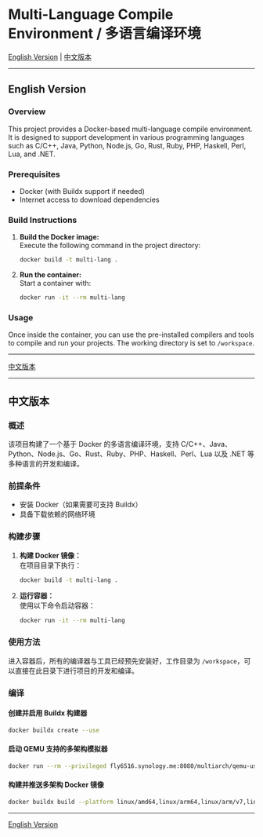 
# Multi-Language Compile Environment / 多语言编译环境

[English Version](#english-version) | [中文版本](#中文版本)

---

## English Version
<a id="english-version"></a>

### Overview
This project provides a Docker-based multi-language compile environment. It is designed to support development in various programming languages such as C/C++, Java, Python, Node.js, Go, Rust, Ruby, PHP, Haskell, Perl, Lua, and .NET.

### Prerequisites
- Docker (with Buildx support if needed)
- Internet access to download dependencies

### Build Instructions
1. **Build the Docker image:**  
   Execute the following command in the project directory:
   ```bash
   docker build -t multi-lang .
   ```
2. **Run the container:**  
   Start a container with:
   ```bash
   docker run -it --rm multi-lang
   ```

### Usage
Once inside the container, you can use the pre-installed compilers and tools to compile and run your projects. The working directory is set to `/workspace`.

---

[中文版本](#中文版本)

---

## 中文版本
<a id="中文版本"></a>

### 概述
该项目构建了一个基于 Docker 的多语言编译环境，支持 C/C++、Java、Python、Node.js、Go、Rust、Ruby、PHP、Haskell、Perl、Lua 以及 .NET 等多种语言的开发和编译。

### 前提条件
- 安装 Docker（如果需要可支持 Buildx）
- 具备下载依赖的网络环境

### 构建步骤
1. **构建 Docker 镜像：**  
   在项目目录下执行：
   ```bash
   docker build -t multi-lang .
   ```
2. **运行容器：**  
   使用以下命令启动容器：
   ```bash
   docker run -it --rm multi-lang
   ```

### 使用方法
进入容器后，所有的编译器与工具已经预先安装好，工作目录为 `/workspace`，可以直接在此目录下进行项目的开发和编译。


### 编译

#### 创建并启用 Buildx 构建器
```bash
docker buildx create --use
```

#### 启动 QEMU 支持的多架构模拟器
```bash
docker run --rm --privileged fly6516.synology.me:8080/multiarch/qemu-user-static --reset -p yes
```

#### 构建并推送多架构 Docker 镜像
```bash
docker buildx build --platform linux/amd64,linux/arm64,linux/arm/v7,linux/ppc64le,linux/s390x,linux/mips64le -t fly6516/multilang:latest . --push
```

---

[English Version](#english-version)
